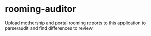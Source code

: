 # rooming-auditor

Upload mothership and portal rooming reports to this application to parse/audit and find differences to review
